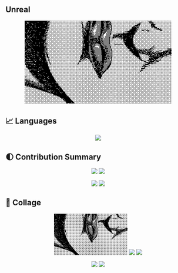 ## Unreal
<p align="center">
  <img src="https://raw.githubusercontent.com/cau4svg/cau4svg/main/assets/36409.gif" width="400"/>
</p>

## 📈 Languages

<p align="center">
  <img src="https://github-readme-stats.vercel.app/api/top-langs/?username=cau4svg&layout=compact&theme=radical&hide_border=true" width="45%"/>
</p>

## 🌓 Contribution Summary

<p align="center">
  <img src="https://github-profile-summary-cards.vercel.app/api/cards/repos-per-language?username=cau4svg&theme=radical" width="45%"/>
  <img src="https://github-profile-summary-cards.vercel.app/api/cards/most-commit-language?username=cau4svg&theme=radical" width="45%"/>
</p>

<p align="center">
  <img src="https://github-profile-summary-cards.vercel.app/api/cards/productive-time?username=cau4svg&theme=radical&utcOffset=3" width="45%"/>
  <img src="https://github-profile-summary-cards.vercel.app/api/cards/stats?username=cau4svg&theme=radical" width="45%"/>
</p>

## 🎨 Collage

<p align="center">
  <img src="assets/36409.gif" width="200"/>
  <img src="assets/astro-dark.gif" width="200"/>
  <img src="assets/linux-terminal.png" width="200"/>
</p>

<p align="center">
  <img src="assets/space.png" width="200"/>
  <img src="assets/matrix.gif" width="200"/>
</p>

